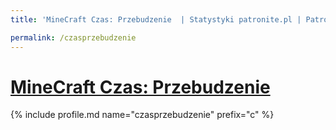 ```yaml
---
title: 'MineCraft Czas: Przebudzenie  | Statystyki patronite.pl | Patromierz'

permalink: /czasprzebudzenie
---
```


# [MineCraft Czas: Przebudzenie ](https://patronite.pl/czasprzebudzenie)

{% include profile.md name="czasprzebudzenie" prefix="c" %}
